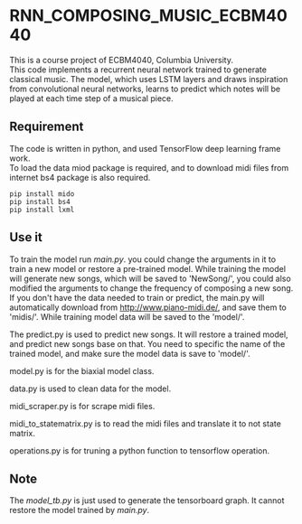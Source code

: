 # RNN_COMPOSING_MUSIC_ECBM4040
This is a course project of ECBM4040, Columbia University.  
This code implements a recurrent neural network trained to generate classical music. The model, which uses LSTM layers and draws inspiration from convolutional neural networks, learns to predict which notes will be played at each time step of a musical piece.
## Requirement
The code is written in python, and used TensorFlow deep learning frame work.  
To load the data miod package is required, and to download midi files from internet bs4 package is also required.
```
pip install mido
pip install bs4
pip install lxml
```

## Use it
To train the model run _main.py_. you could change the arguments in it to train a new model or restore a pre-trained model. While training the model will generate new songs, which will be saved to 'NewSong/', you could also modified the arguments to change the frequency of composing a new song. If you don't have the data 
needed to train or predict, the main.py will automatically download from http://www.piano-midi.de/, and save them to 'midis/'. While training model data will be saved to the 'model/'.
  
The predict.py is used to predict new songs. It will restore a trained model, and predict new songs base on that. You need to specific the name 
of the trained model, and make sure the model data is save to 'model/'.

model.py is for the biaxial model class.

data.py is used to clean data for the model.  

midi_scraper.py is for scrape midi files.  

midi_to_statematrix.py is to read the midi files and translate it to not state matrix.

operations.py is for truning a python function to tensorflow operation.

## Note
The _model_tb.py_ is just used to generate the tensorboard graph. It cannot restore the model trained by _main.py_.
